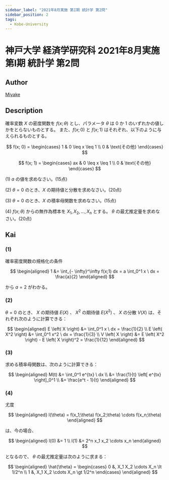 ```yaml
---
sidebar_label: "2021年8月実施 第I期 統計学 第2問"
sidebar_position: 2
tags:
  - Kobe-University
---
```

# 神戸大学 経済学研究科 2021年8月実施 第I期 統計学 第2問

## **Author**
[Miyake](https://miyake.github.io/exams/index.html)

## **Description**
確率変数 $X$ の密度関数を $f(x; \theta)$ とし、パラメータ $\theta$ は $0$ か $1$ のいずれかの値しかをとらないものとする。
また、$f(x; 0)$ と $f(x; 1)$ はそれぞれ、以下のように与えられるものとする。

$$
f(x; 0) = 
\begin{cases} 
1 & 0 \leq x \leq 1 \\ 
0 & \text{その他} 
\end{cases} 
$$

$$
f(x; 1) = 
\begin{cases} 
ax & 0 \leq x \leq 1 \\ 
0 & \text{その他} 
\end{cases} 
$$

(1) $a$ の値を求めなさい。(15点)

(2) $\theta = 0$ のとき、$X$ の期待値と分散を求めなさい。(20点)

(3) $\theta = 0$ のとき、$X$ の積率母関数を求めなさい。(15点)

(4) $f(x; \theta)$ からの無作為標本を $X_1, X_2, \ldots, X_n$ とする。 $\theta$ の最尤推定量を求めなさい。(20点)

## **Kai**
### (1)
確率密度関数の規格化の条件

$$
  \begin{aligned}
  1
  &= \int_{- \infty}^\infty f(x;1) dx
  = a \int_0^1 x \ dx
  = \frac{a}{2}
  \end{aligned}
$$

から $a = 2$ がわかる。

### (2)
$\theta=0$ のとき、 $X$ の期待値 $E(X)$ 、 $X^2$ の期待値 $E(X^2)$ 、
$X$ の分散 $V(X)$ は、それぞれ次のように計算できる：

$$
  \begin{aligned}
  E \left( X \right) &= \int_0^1 x \ dx = \frac{1}{2}
  \\
  E \left( X^2 \right) &= \int_0^1 x^2 \ dx = \frac{1}{3}
  \\
  V \left( X \right)
  &= E \left( X^2 \right) - E \left( X \right)^2
  = \frac{1}{12}
  \end{aligned}
$$

### (3)
求める積率母関数は、次のように計算できる：

$$
  \begin{aligned}
  M(t)
  &= \int_0^1 e^{tx} \ dx
  \\
  &= \frac{1}{t} \left[ e^{tx} \right]_0^1
  \\
  &= \frac{e^t - 1}{t}
  \end{aligned}
$$

### (4)
尤度

$$
  \begin{aligned}
  l(\theta) = f(x_1;\theta) f(x_2;\theta) \cdots f(x_n;\theta)
  \end{aligned}
$$

は、今の場合、

$$
  \begin{aligned}
  l(0) &= 1
  \\
  l(1) &= 2^n x_1 x_2 \cdots x_n
  \end{aligned}
$$

となるので、 $\theta$ の最尤推定量は次のように求まる：

$$
  \begin{aligned}
  \hat{\theta}
  = \begin{cases}
  0 &, X_1 X_2 \cdots X_n \lt 1/2^n \\
  1 &, X_1 X_2 \cdots X_n \gt 1/2^n
  \end{cases}
  \end{aligned}
$$